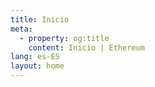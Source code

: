 ```yaml
---
title: Inicio
meta:
  - property: og:title
    content: Inicio | Ethereum
lang: es-ES
layout: home
---
```


<HomePage />